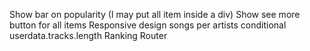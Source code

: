 Show bar on popularity (I may put all item inside a div)
Show see more button for all items
Responsive design
songs per artists
conditional userdata.tracks.length
Ranking
Router